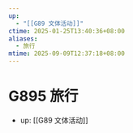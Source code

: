 ```yaml
---
up:
  - "[[G89 文体活动]]"
ctime: 2025-01-25T13:40:36+08:00
aliases:
  - 旅行
mtime: 2025-09-09T12:37:18+08:00
---
```


# G895 旅行

- up: [[G89 文体活动]]
